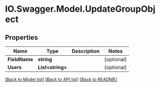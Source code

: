 # IO.Swagger.Model.UpdateGroupObject
## Properties

Name | Type | Description | Notes
------------ | ------------- | ------------- | -------------
**FieldName** | **string** |  | [optional] 
**Users** | **List&lt;string&gt;** |  | [optional] 

[[Back to Model list]](../README.md#documentation-for-models) [[Back to API list]](../README.md#documentation-for-api-endpoints) [[Back to README]](../README.md)

